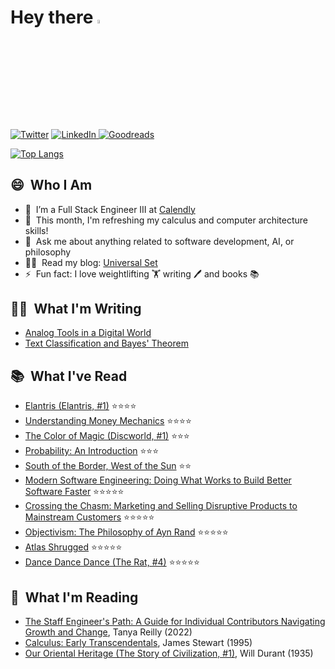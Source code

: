 # Hey there <a href="https://www.linkedin.com/in/quentinlintz/"><img src="https://media.giphy.com/media/hvRJCLFzcasrR4ia7z/giphy.gif" width="4%"></a>

<a href="https://www.twitter.com/quentinlintz">![Twitter](https://img.shields.io/badge/Twitter-%231DA1F2.svg?style=for-the-badge&logo=Twitter&logoColor=white)</a>
<a href="https://www.linkedin.com/in/quentinlintz/">![LinkedIn](https://img.shields.io/badge/linkedin-%230077B5.svg?style=for-the-badge&logo=linkedin&logoColor=white)
</a>
<a href="https://www.goodreads.com/user/show/160841838">![Goodreads](https://img.shields.io/badge/Goodreads-F3F1EA?style=for-the-badge&logo=goodreads&logoColor=372213)</a>

[![Top Langs](https://github-readme-stats.vercel.app/api/top-langs/?username=quentinlintz&layout=compact&hide=shell&size_weight=0.5&count_weight=0.5&theme=tokyonight&show_progress=false)](https://github.com/anuraghazra/github-readme-stats)

## 😄 &nbsp;Who I Am

- 🔭 &nbsp;I’m a Full Stack Engineer III at [Calendly](https://calendly.com/)
- 🌱 &nbsp;This month, I'm refreshing my calculus and computer architecture skills!
- 💬 &nbsp;Ask me about anything related to software development, AI, or philosophy
- 👨‍💻 &nbsp;Read my blog: [Universal Set](https://universalset.org/)
- ⚡ &nbsp;Fun fact: I love weightlifting 🏋️ writing 🖊️ and books 📚

## ✍🏻 &nbsp;What I'm Writing

<!-- UNIVERSALSET:START -->
- [Analog Tools in a Digital World](https://quentinlintz.github.io/posts/analog-tools-in-a-digital-world/)
- [Text Classification and Bayes&#39; Theorem](https://quentinlintz.github.io/posts/text-classification-and-bayes-theorem/)
<!-- UNIVERSALSET:END -->

## 📚 &nbsp;What I've Read

<!-- GOODREADS-READ:START -->
- [Elantris (Elantris, #1)](https://www.goodreads.com/review/show/6410362323?utm_medium=api&utm_source=rss) ⭐⭐⭐⭐
- [Understanding Money Mechanics](https://www.goodreads.com/review/show/6358661616?utm_medium=api&utm_source=rss) ⭐⭐⭐⭐
- [The Color of Magic (Discworld, #1)](https://www.goodreads.com/review/show/6351044354?utm_medium=api&utm_source=rss) ⭐⭐⭐
- [Probability: An Introduction](https://www.goodreads.com/review/show/6286456373?utm_medium=api&utm_source=rss) ⭐⭐⭐
- [South of the Border, West of the Sun](https://www.goodreads.com/review/show/6053104016?utm_medium=api&utm_source=rss) ⭐⭐
- [Modern Software Engineering: Doing What Works to Build Better Software Faster](https://www.goodreads.com/review/show/6097925818?utm_medium=api&utm_source=rss) ⭐⭐⭐⭐⭐
- [Crossing the Chasm: Marketing and Selling Disruptive Products to Mainstream Customers](https://www.goodreads.com/review/show/5976169314?utm_medium=api&utm_source=rss) ⭐⭐⭐⭐⭐
- [Objectivism: The Philosophy of Ayn Rand](https://www.goodreads.com/review/show/5907799301?utm_medium=api&utm_source=rss) ⭐⭐⭐⭐⭐
- [Atlas Shrugged](https://www.goodreads.com/review/show/5230094857?utm_medium=api&utm_source=rss) ⭐⭐⭐⭐⭐
- [Dance Dance Dance (The Rat, #4)](https://www.goodreads.com/review/show/5312782128?utm_medium=api&utm_source=rss) ⭐⭐⭐⭐⭐
<!-- GOODREADS-READ:END -->

## 📖 &nbsp;What I'm Reading

<!-- GOODREADS-CURRENTLY-READING:START -->
- [The Staff Engineer's Path: A Guide for Individual Contributors Navigating Growth and Change](https://www.goodreads.com/review/show/6495003472?utm_medium=api&utm_source=rss), Tanya Reilly (2022)
- [Calculus: Early Transcendentals](https://www.goodreads.com/review/show/6395865398?utm_medium=api&utm_source=rss), James Stewart (1995)
- [Our Oriental Heritage (The Story of Civilization, #1)](https://www.goodreads.com/review/show/6033872271?utm_medium=api&utm_source=rss), Will Durant (1935)
<!-- GOODREADS-CURRENTLY-READING:END -->
